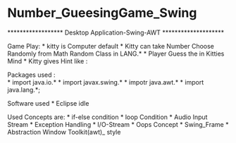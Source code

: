 # Number_GueesingGame_Swing


****************** Desktop Application-Swing-AWT ********************

Game Play:
             * kitty is Computer default
             * Kitty can take Number Choose Randomly from Math Random Class in LANG.*
             * Player Guess the in Kitties Mind
             * Kitty gives Hint like :
             


Packages used :  
             * import java.io.* 
             * import javax.swing.* 
             * impotr java.awt.* 
             * import java.lang.*;


Software used 
             * Eclipse idle

Used Concepts are: 
            * if-else condition 
            * loop Condition
            * Audio Input Stream
            * Exception Handling 
            * I/O-Stream 
            * Oops Concept 
            * Swing_Frame 
            * Abstraction Window Toolkit(awt)_ style  
